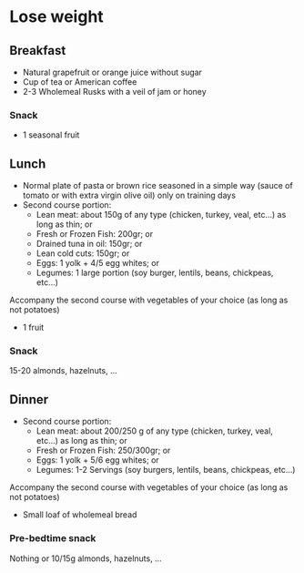# Lose weight

## Breakfast

- Natural grapefruit or orange juice without sugar
- Cup of tea or American coffee
- 2-3 Wholemeal Rusks with a veil of jam or honey

### Snack

- 1 seasonal fruit

## Lunch

- Normal plate of pasta or brown rice seasoned in a simple way (sauce of tomato or with extra virgin olive oil) only on training days
- Second course portion:
  - Lean meat: about 150g of any type (chicken, turkey, veal, etc…) as long as thin; or
  - Fresh or Frozen Fish: 200gr; or
  - Drained tuna in oil: 150gr; or
  - Lean cold cuts: 150gr; or
  - Eggs: 1 yolk + 4/5 egg whites; or
  - Legumes: 1 large portion (soy burger, lentils, beans,
    chickpeas, etc…)

Accompany the second course with vegetables of your choice (as long as not potatoes)

- 1 fruit

### Snack

15-20 almonds, hazelnuts, …

## Dinner

- Second course portion:
  - Lean meat: about 200/250 g of any type (chicken, turkey, veal,
    etc…) as long as thin; or
  - Fresh or Frozen Fish: 250/300gr; or
  - Eggs: 1 yolk + 5/6 egg whites; or
  - Legumes: 1-2 Servings (soy burgers, lentils, beans, chickpeas, etc…)

Accompany the second course with vegetables of your choice (as long as not potatoes)

- Small loaf of wholemeal bread

### Pre-bedtime snack

Nothing or 10/15g almonds, hazelnuts, …
